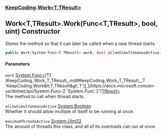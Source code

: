 ### [KeepCoding](KeepCoding.md 'KeepCoding').[Work&lt;T,TResult&gt;](KeepCoding_Work_T_TResult_.md 'KeepCoding.Work&lt;T,TResult&gt;')
## Work&lt;T,TResult&gt;.Work(Func&lt;T,TResult&gt;, bool, uint) Constructor
Stores the method so that it can later be called when a new thread starts.  
```csharp
public Work(System.Func<T,TResult> work, bool allowSimultaneousActive, uint maximumThreadsActive);
```
#### Parameters
<a name='KeepCoding_Work_T_TResult__Work(System_Func_T_TResult__bool_uint)_work'></a>
`work` [System.Func&lt;](https://docs.microsoft.com/en-us/dotnet/api/System.Func-2 'System.Func`2')[T](KeepCoding_Work_T_TResult_.md#KeepCoding_Work_T_TResult__T 'KeepCoding.Work&lt;T,TResult&gt;.T')[,](https://docs.microsoft.com/en-us/dotnet/api/System.Func-2 'System.Func`2')[TResult](KeepCoding_Work_T_TResult_.md#KeepCoding_Work_T_TResult__TResult 'KeepCoding.Work&lt;T,TResult&gt;.TResult')[&gt;](https://docs.microsoft.com/en-us/dotnet/api/System.Func-2 'System.Func`2')  
The method to call when thread starts.
  
<a name='KeepCoding_Work_T_TResult__Work(System_Func_T_TResult__bool_uint)_allowSimultaneousActive'></a>
`allowSimultaneousActive` [System.Boolean](https://docs.microsoft.com/en-us/dotnet/api/System.Boolean 'System.Boolean')  
Whether it should allow multiple of itself to be running at once.
  
<a name='KeepCoding_Work_T_TResult__Work(System_Func_T_TResult__bool_uint)_maximumThreadsActive'></a>
`maximumThreadsActive` [System.UInt32](https://docs.microsoft.com/en-us/dotnet/api/System.UInt32 'System.UInt32')  
The amount of threads this class, and all of its overloads can run at once.
  
